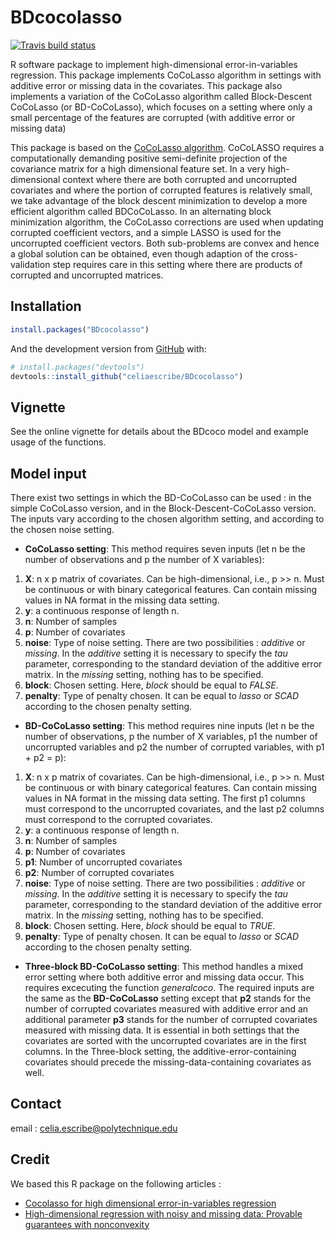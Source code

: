 
<!-- README.md is generated from README.Rmd. Please edit that file -->

# BDcocolasso

<!-- badges: start -->

[![Travis build
status](https://travis-ci.org/celiaescribe/BDcocolasso.svg?branch=master)](https://travis-ci.org/celiaescribe/BDcocolasso)
<!-- badges: end -->

R software package to implement high-dimensional error-in-variables
regression. This package implements CoCoLasso algorithm in settings with
additive error or missing data in the covariates. This package also
implements a variation of the CoCoLasso algorithm called Block-Descent
CoCoLasso (or BD-CoCoLasso), which focuses on a setting where only a
small percentage of the features are corrupted (with additive error or
missing data)

This package is based on the [CoCoLasso
algorithm](https://arxiv.org/pdf/1510.07123.pdf). CoCoLASSO requires a
computationally demanding positive semi-definite projection of the
covariance matrix for a high dimensional feature set. In a very
high-dimensional context where there are both corrupted and uncorrupted
covariates and where the portion of corrupted features is relatively small,
we take advantage of the block descent minimization to develop a
more efficient algorithm called BDCoCoLasso. In an alternating block
minimization algorithm, the CoCoLasso corrections are used when updating
corrupted coefficient vectors, and a simple LASSO is used for the
uncorrupted coefficient vectors. Both sub-problems are convex and hence a
global solution can be obtained, even though adaption of the
cross-validation step requires care in this setting where there are
products of corrupted and uncorrupted matrices.

## Installation

``` r
install.packages("BDcocolasso")
```

And the development version from [GitHub](https://github.com/) with:

``` r
# install.packages("devtools")
devtools::install_github("celiaescribe/BDcocolasso")
```

## Vignette

See the online vignette for details about the BDcoco model and example
usage of the functions.

## Model input

There exist two settings in which the BD-CoCoLasso can be used : in the
simple CoCoLasso version, and in the Block-Descent-CoCoLasso version.
The inputs vary according to the chosen algorithm setting, and according
to the chosen noise setting.

  - **CoCoLasso setting**: This method requires seven inputs (let n be
    the number of observations and p the number of X variables):

<!-- end list -->

1.  **X**: n x p matrix of covariates. Can be high-dimensional, i.e., p
    \>\> n. Must be continuous or with binary categorical features. Can
    contain missing values in NA format in the missing data setting.
2.  **y**: a continuous response of length n.
3.  **n**: Number of samples
4.  **p**: Number of covariates
5.  **noise**: Type of noise setting. There are two possibilities :
    *additive* or *missing*. In the *additive* setting it is necessary
    to specify the *tau* parameter, corresponding to the standard
    deviation of the additive error matrix. In the *missing* setting,
    nothing has to be specified.
6.  **block**: Chosen setting. Here, *block* should be equal to *FALSE*.
7.  **penalty**: Type of penalty chosen. It can be equal to *lasso* or
    *SCAD* according to the chosen penalty setting.

<!-- end list -->

  - **BD-CoCoLasso setting**: This method requires nine inputs (let n be
    the number of observations, p the number of X variables, p1 the
    number of uncorrupted variables and p2 the number of corrupted
    variables, with p1 + p2 = p):

<!-- end list -->

1.  **X**: n x p matrix of covariates. Can be high-dimensional, i.e., p
    \>\> n. Must be continuous or with binary categorical features. Can
    contain missing values in NA format in the missing data setting. The
    first p1 columns must correspond to the uncorrupted covariates, and
    the last p2 columns must correspond to the corrupted covariates.
2.  **y**: a continuous response of length n.
3.  **n**: Number of samples
4.  **p**: Number of covariates
5.  **p1**: Number of uncorrupted covariates
6.  **p2**: Number of corrupted covariates
7.  **noise**: Type of noise setting. There are two possibilities :
    *additive* or *missing*. In the *additive* setting it is necessary
    to specify the *tau* parameter, corresponding to the standard
    deviation of the additive error matrix. In the *missing* setting,
    nothing has to be specified.
8.  **block**: Chosen setting. Here, *block* should be equal to *TRUE*.
9.  **penalty**: Type of penalty chosen. It can be equal to *lasso* or
    *SCAD* according to the chosen penalty setting.

<!-- end list -->

  - **Three-block BD-CoCoLasso setting**: This method handles a mixed error
    setting where both additive error and missing data occur. This requires 
    excecuting the function *generalcoco*. The required inputs are the same as
    the **BD-CoCoLasso** setting except that **p2** stands for the number of
    corrupted covariates measured with additive error and an additional parameter
    **p3** stands for the number of corrupted covariates measured with missing 
    data. It is essential in both settings that the covariates are sorted with
    the uncorrupted covariates are in the first columns. In the Three-block
    setting, the additive-error-containing covariates should precede the 
    missing-data-containing covariates as well.

## Contact

email : celia.escribe@polytechnique.edu

## Credit

We based this R package on the following articles :

  - [Cocolasso for high dimensional error-in-variables
    regression](https://arxiv.org/pdf/1510.07123.pdf)
  - [High-dimensional regression with noisy and missing data: Provable
    guarantees with nonconvexity](https://arxiv.org/pdf/1109.3714.pdf)
